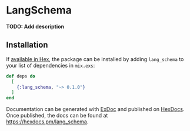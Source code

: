 # LangSchema

**TODO: Add description**

## Installation

If [available in Hex](https://hex.pm/docs/publish), the package can be installed
by adding `lang_schema` to your list of dependencies in `mix.exs`:

```elixir
def deps do
  [
    {:lang_schema, "~> 0.1.0"}
  ]
end
```

Documentation can be generated with [ExDoc](https://github.com/elixir-lang/ex_doc)
and published on [HexDocs](https://hexdocs.pm). Once published, the docs can
be found at <https://hexdocs.pm/lang_schema>.

